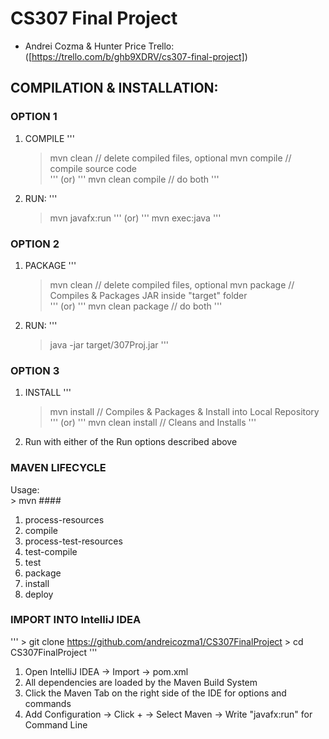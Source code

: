 # CS307 Final Project
- Andrei Cozma & Hunter Price
Trello: ([https://trello.com/b/ghb9XDRV/cs307-final-project])

## COMPILATION & INSTALLATION:

### OPTION 1
1. COMPILE
'''
	> mvn clean // delete compiled files, optional
	> mvn compile // compile source code  
'''
(or)
'''
	> mvn clean compile // do both
'''
2. RUN:
'''
	> mvn javafx:run
'''
(or)
'''
	> mvn exec:java
'''
### OPTION 2
1. PACKAGE
'''
	> mvn clean // delete compiled files, optional
	> mvn package // Compiles & Packages JAR inside "target" folder  
'''
(or)
'''
	> mvn clean package // do both
'''
3. RUN:
'''
	> java -jar target/307Proj.jar
'''
### OPTION 3
1. INSTALL 
'''
	> mvn install // Compiles & Packages & Install into Local Repository
'''
(or)
'''
	> mvn clean install // Cleans and Installs
'''
2. Run with either of the Run options described above


### MAVEN LIFECYCLE
Usage:  
	> mvn #### 
1. process-resources
2. compile
3. process-test-resources
4. test-compile
5. test
6. package
7. install
8. deploy

### IMPORT INTO IntelliJ IDEA
'''
	> git clone https://github.com/andreicozma1/CS307FinalProject
	> cd CS307FinalProject
'''
1. Open IntelliJ IDEA -> Import -> pom.xml
2. All dependencies are loaded by the Maven Build System
3. Click the Maven Tab on the right side of the IDE for options and commands
4. Add Configuration -> Click + -> Select Maven -> Write "javafx:run" for Command Line

